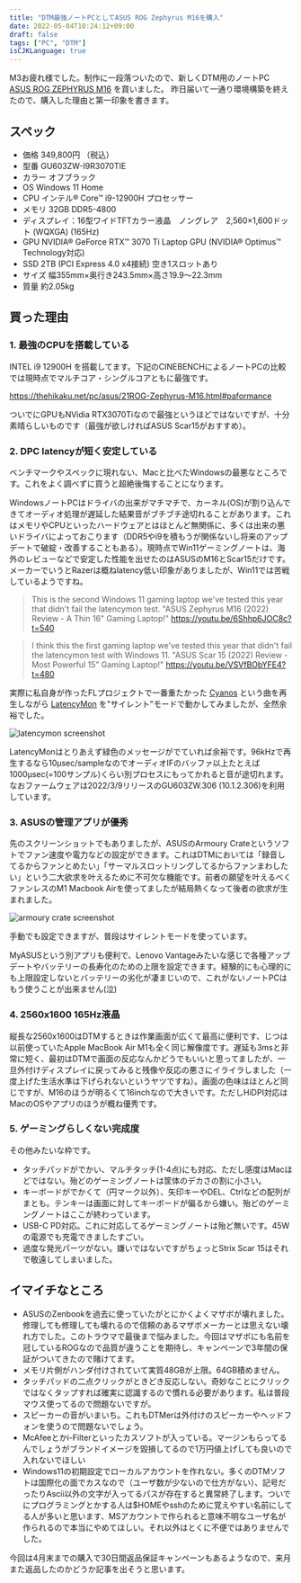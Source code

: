 ```yaml
---
title: "DTM最強ノートPCとしてASUS ROG Zephyrus M16を購入"
date: 2022-05-04T10:24:12+09:00
draft: false
tags: ["PC", "DTM"]
isCJKLanguage: true
---
```


M3お疲れ様でした。制作に一段落ついたので、新しくDTM用のノートPC [ASUS ROG ZEPHYRUS M16](https://jp.store.asus.com/store/asusjp/ja_JP/pd/productID.5603530000) を買いました。
昨日届いて一通り環境構築を終えたので、購入した理由と第一印象を書きます。

## スペック

- 価格 349,800円 （税込）
- 型番 GU603ZW-I9R3070TIE
- カラー オフブラック
- OS Windows 11 Home
- CPU インテル® Core™ i9-12900H プロセッサー
- メモリ 32GB DDR5-4800
- ディスプレイ：16型ワイドTFTカラー液晶　ノングレア　2,560×1,600ドット (WQXGA) (165Hz)
- GPU NVIDIA® GeForce RTX™ 3070 Ti Laptop GPU (NVIDIA® Optimus™ Technology対応)
- SSD 2TB (PCI Express 4.0 x4接続) 空き1スロットあり
- サイズ 幅355mm×奥行き243.5mm×高さ19.9～22.3mm
- 質量 約2.05kg

## 買った理由

### 1. 最強のCPUを搭載している

INTEL i9 12900H を搭載してます。下記のCINEBENCHによるノートPCの比較では現時点でマルチコア・シングルコアともに最強です。

https://thehikaku.net/pc/asus/21ROG-Zephyrus-M16.html#paformance

ついでにGPUもNVidia RTX3070Tiなので最強というほどではないですが、十分素晴らしいものです（最強が欲しければASUS Scar15がおすすめ）。

### 2. DPC latencyが短く安定している

ベンチマークやスペックに現れない、Macと比べたWindowsの最悪なところです。これをよく調べずに買うと超絶後悔することになります。

WindowsノートPCはドライバの出来がマチマチで、カーネル(OS)が割り込んできてオーディオ処理が遅延した結果音がブチブチ途切れることがあります。これはメモリやCPUといったハードウェアとはほとんど無関係に、多くは出来の悪いドライバによっておこります（DDR5やi9を積もうが関係ないし将来のアップデートで破綻・改善することもある）。現時点でWin11ゲーミングノートは、海外のレビューなどで安定した性能を出せたのはASUSのM16とScar15だけです。メーカーでいうとRazerは概ねlatency低い印象がありましたが、Win11では苦戦しているようですね。

> This is the second Windows 11 gaming laptop we've tested this year that didn't fail the latencymon test. "ASUS Zephyrus M16 (2022) Review - A Thin 16" Gaming Laptop!" https://youtu.be/6Shhp6JOC8c?t=540

> I think this the first gaming laptop we've tested this year that didn't fail the latencymon test with Windows 11. "ASUS Scar 15 (2022) Review - Most Powerful 15” Gaming Laptop!" https://youtu.be/VSVfBObYFE4?t=480

実際に私自身が作ったFLプロジェクトで一番重たかった [Cyanos](https://soundcloud.com/yuy_h/2020_m3-anemone) という曲を再生しながら [LatencyMon](https://www.resplendence.com/latencymon) を"サイレント"モードで動かしてみましたが、全然余裕でした。

![latencymon screenshot](https://user-images.githubusercontent.com/57452864/166607867-6271acd7-8b99-4f75-b5b8-af60c1f036d7.png)

LatencyMonはとりあえず緑色のメッセージがでていれば余裕です。96kHzで再生するなら10μsec/sampleなのでオーディオIFのバッファ以上たとえば1000μsec(=100サンプル)くらい別プロセスにもってかれると音が途切れます。なおファームウェアは2022/3/9リリースのGU603ZW.306 (10.1.2.306)を利用しています。

### 3. ASUSの管理アプリが優秀

先のスクリーンショットでもありましたが、ASUSのArmoury Crateというソフトでファン速度や電力などの設定ができます。これはDTMにおいては「録音してるからファンとめたい」「サーマルスロットリングしてるからファンまわしたい」という二大欲求を叶えるために不可欠な機能です。前者の願望を叶えるべくファンレスのM1 Macbook Airを使ってましたが結局熱くなって後者の欲求が生まれました。

![armoury crate screenshot](https://user-images.githubusercontent.com/57452864/166610540-65ec30c1-6c48-4f86-8811-fc3dbeaaa8b4.png)

手動でも設定できますが、普段はサイレントモードを使っています。

MyASUSという別アプリも便利で、Lenovo Vantageみたいな感じで各種アップデートやバッテリーの長寿化のための上限を設定できます。経験的にも心理的にも上限設定しないとバッテリーの劣化が凄まじいので、これがないノートPCはもう使うことが出来ません(泣)

### 4. 2560x1600 165Hz液晶

縦長な2560x1600はDTMするときは作業画面が広くて最高に便利です、じつは以前使っていたApple MacBook Air M1も全く同じ解像度です。遅延も3msと非常に短く、最初はDTMで画面の反応なんかどうでもいいと思ってましたが、一旦外付けディスプレイに戻ってみると残像や反応の悪さにイライラしました（一度上げた生活水準は下げられないというヤツですね）。画面の色味はほとんど同じですが、M16のほうが明るくて16inchなので大きいです。ただしHiDPI対応はMacのOSやアプリのほうが概ね優秀です。

### 5. ゲーミングらしくない完成度

その他みたいな枠です。

- タッチパッドがでかい、マルチタッチ(1-4点)にも対応、ただし感度はMacほどではない。殆どのゲーミングノートは筐体のデカさの割に小さい。
- キーボードがでかくて（円マーク以外）、矢印キーやDEL、Ctrlなどの配列がまとも。テンキーは画面に対してキーボードが偏るから嫌い。殆どのゲーミングノートはここが終わっています。
- USB-C PD対応。これに対応してるゲーミングノートは殆ど無いです。45Wの電源でも充電できましたすごい。
- 過度な発光パーツがない。嫌いではないですがちょっとStrix Scar 15はそれで敬遠してしまいました。

## イマイチなところ

- ASUSのZenbookを過去に使っていたがとにかくよくマザボが壊れました。修理しても修理しても壊れるので信頼のあるマザボメーカーとは思えない壊れ方でした。このトラウマで最後まで悩みました。今回はマザボにも名前を冠しているROGなので品質が違うことを期待し、キャンペーンで3年間の保証がついてきたので賭けてます。
- メモリ片側がハンダ付けされていて実質48GBが上限。64GB積めません。
- タッチパッドの二点クリックがときどき反応しない。奇妙なことにクリックではなくタップすれば確実に認識するので慣れる必要があります。私は普段マウス使ってるので問題ないですが。
- スピーカーの音がいまいち。これもDTMerは外付けのスピーカーやヘッドフォンを使うので問題ないでしょう。
- McAfeeとかi-Filterといったカスソフトが入っている。マージンもらってるんでしょうがブランドイメージを毀損してるので1万円値上げしても良いので入れないでほしい
- Windows11の初期設定でローカルアカウントを作れない。多くのDTMソフトは国際化の面でカスなので（ユーザ数が少ないので仕方がない）、記号だったりAscii以外の文字が入ってるパスが存在すると異常終了します。ついでにプログラミングとかする人は$HOMEやsshのために覚えやすい名前にしてる人が多いと思います、MSアカウントで作られると意味不明なユーザ名が作られるので本当にやめてほしい。それ以外はとくに不便ではありませんでした。

今回は4月末までの購入で30日間返品保証キャンペーンもあるようなので、来月また返品したのかどうか記事を出そうと思います。
